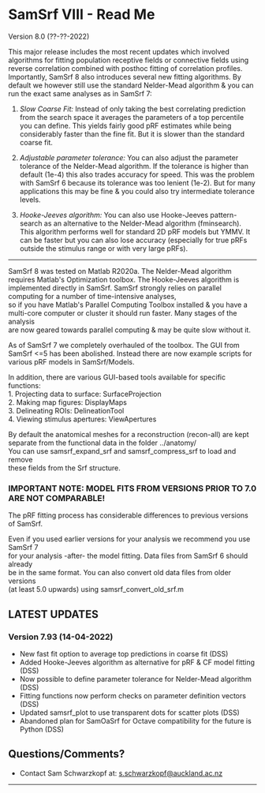 # SamSrf VIII - Read Me
Version 8.0 (??-??-2022)

This major release includes the most recent updates which involved algorithms for 
fitting population receptive fields or connective fields using reverse correlation 
combined with posthoc fitting of correlation profiles. Importantly, SamSrf 8 also 
introduces several new fitting algorithms. By default we however still use the 
standard Nelder-Mead algorithm & you can run the exact same analyses as in SamSrf 7:

1. *Slow Coarse Fit:* Instead of only taking the best correlating prediction from
the search space it averages the parameters of a top percentile you can define.
This yields fairly good pRF estimates while being considerably faster than the
fine fit. But it is slower than the standard coarse fit.

2. *Adjustable parameter tolerance:* You can also adjust the parameter tolerance of 
the Nelder-Mead algorithm. If the tolerance is higher than default (1e-4) this also
trades accuracy for speed. This was the problem with SamSrf 6 because its tolerance
was too lenient (1e-2). But for many applications this may be fine & you could also 
try intermediate tolerance levels.
 
3. *Hooke-Jeeves algorithm:* You can also use Hooke-Jeeves pattern-search as an 
alternative to the Nelder-Mead algorithm (fminsearch). This algorithm performs well 
for standard 2D pRF models but YMMV. It can be faster but you can also lose accuracy 
(especially for true pRFs outside the stimulus range or with very large pRFs). 

------

SamSrf 8 was tested on Matlab R2020a. The Nelder-Mead algorithm requires Matlab's 
Optimization toolbox. The Hooke-Jeeves algorithm is implemented directly in SamSrf.
SamSrf strongly relies on parallel computing for a number of time-intensive analyses,  
so if you have Matlab's Parallel Computing Toolbox installed & you have a  
multi-core computer or cluster it should run faster. Many stages of the analysis  
are now geared towards parallel computing & may be quite slow without it.  

As of SamSrf 7 we completely overhauled of the toolbox. The GUI from SamSrf <=5 
has been abolished. Instead there are now example scripts for various pRF models 
in SamSrf/Models.   

In addition, there are various GUI-based tools available for specific functions:  
    1. Projecting data to surface:  SurfaceProjection  
    2. Making map figures:          DisplayMaps  
    3. Delineating ROIs:            DelineationTool  
    4. Viewing stimulus apertures:  ViewApertures

By default the anatomical meshes for a reconstruction (recon-all) are kept  
separate from the functional data in the folder ../anatomy/  
You can use samsrf_expand_srf and samsrf_compress_srf to load and remove  
these fields from the Srf structure.  

### IMPORTANT NOTE: MODEL FITS FROM VERSIONS PRIOR TO 7.0 ARE NOT COMPARABLE!  
The pRF fitting process has considerable differences to previous versions of SamSrf.  

Even if you used earlier versions for your analysis we recommend you use SamSrf 7  
for your analysis -after- the model fitting. Data files from SamSrf 6 should already  
be in the same format. You can also convert old data files from older versions  
(at least 5.0 upwards) using samsrf_convert_old_srf.m   

## LATEST UPDATES 

### Version 7.93 (14-04-2022)  
- New fast fit option to average top predictions in coarse fit (DSS)  
- Added Hooke-Jeeves algorithm as alternative for pRF & CF model fitting (DSS)  
- Now possible to define parameter tolerance for Nelder-Mead algorithm (DSS)  
- Fitting functions now perform checks on parameter definition vectors (DSS)  
- Updated samsrf_plot to use transparent dots for scatter plots (DSS)  
- Abandoned plan for SamOaSrf for Octave compatibility for the future is Python (DSS)  

## Questions/Comments?
* Contact Sam Schwarzkopf at: s.schwarzkopf@auckland.ac.nz

------
